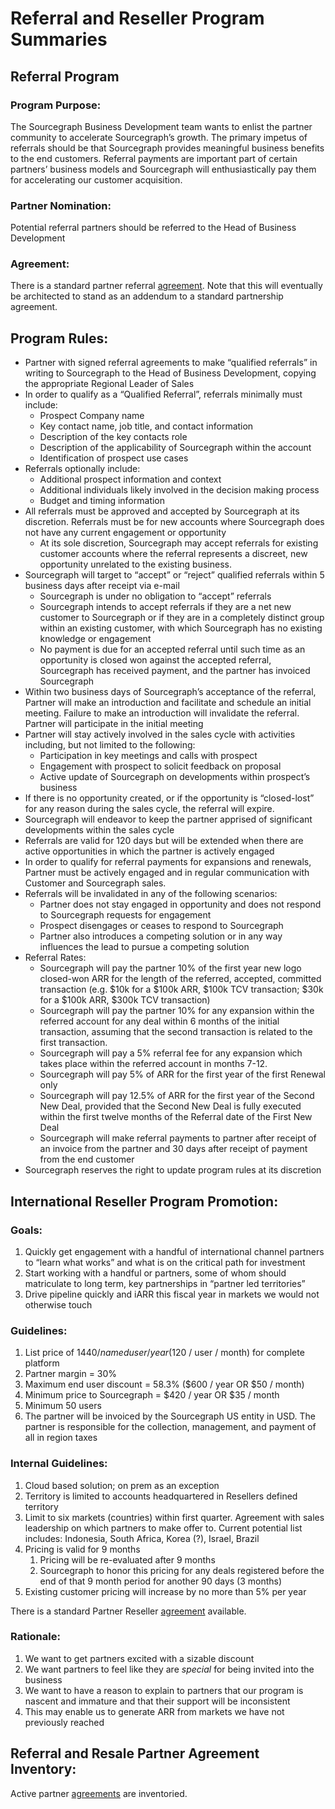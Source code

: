 # Referral and Reseller Program Summaries

## Referral Program

### Program Purpose:

The Sourcegraph Business Development team wants to enlist the partner community to accelerate Sourcegraph’s growth. The primary impetus of referrals should be that Sourcegraph provides meaningful business benefits to the end customers. Referral payments are important part of certain partners’ business models and Sourcegraph will enthusiastically pay them for accelerating our customer acquisition.

### Partner Nomination:

Potential referral partners should be referred to the Head of Business Development

### Agreement:

There is a standard partner referral [agreement](https://docs.google.com/document/d/1UnEJ2Lzw0slRkquHWjjpsO0KN7SVfZgy/edit). Note that this will eventually be architected to stand as an addendum to a standard partnership agreement.

## Program Rules:

- Partner with signed referral agreements to make “qualified referrals” in writing to Sourcegraph to the Head of Business Development, copying the appropriate Regional Leader of Sales
- In order to qualify as a “Qualified Referral”, referrals minimally must include:
  - Prospect Company name
  - Key contact name, job title, and contact information
  - Description of the key contacts role
  - Description of the applicability of Sourcegraph within the account
  - Identification of prospect use cases
- Referrals optionally include:
  - Additional prospect information and context
  - Additional individuals likely involved in the decision making process
  - Budget and timing information
- All referrals must be approved and accepted by Sourcegraph at its discretion. Referrals must be for new accounts where Sourcegraph does not have any current engagement or opportunity
  - At its sole discretion, Sourcegraph may accept referrals for existing customer accounts where the referral represents a discreet, new opportunity unrelated to the existing business.
- Sourcegraph will target to “accept” or “reject” qualified referrals within 5 business days after receipt via e-mail
  - Sourcegraph is under no obligation to “accept” referrals
  - Sourcegraph intends to accept referrals if they are a net new customer to Sourcegraph or if they are in a completely distinct group within an existing customer, with which Sourcegraph has no existing knowledge or engagement
  - No payment is due for an accepted referral until such time as an opportunity is closed won against the accepted referral, Sourcegraph has received payment, and the partner has invoiced Sourcegraph
- Within two business days of Sourcegraph’s acceptance of the referral, Partner will make an introduction and facilitate and schedule an initial meeting. Failure to make an introduction will invalidate the referral. Partner will participate in the initial meeting
- Partner will stay actively involved in the sales cycle with activities including, but not limited to the following:
  - Participation in key meetings and calls with prospect
  - Engagement with prospect to solicit feedback on proposal
  - Active update of Sourcegraph on developments within prospect’s business
- If there is no opportunity created, or if the opportunity is “closed-lost” for any reason during the sales cycle, the referral will expire.
- Sourcegraph will endeavor to keep the partner apprised of significant developments within the sales cycle
- Referrals are valid for 120 days but will be extended when there are active opportunities in which the partner is actively engaged
- In order to qualify for referral payments for expansions and renewals, Partner must be actively engaged and in regular communication with Customer and Sourcegraph sales.
- Referrals will be invalidated in any of the following scenarios:
  - Partner does not stay engaged in opportunity and does not respond to Sourcegraph requests for engagement
  - Prospect disengages or ceases to respond to Sourcegraph
  - Partner also introduces a competing solution or in any way influences the lead to pursue a competing solution
- Referral Rates:
  - Sourcegraph will pay the partner 10% of the first year new logo closed-won ARR for the length of the referred, accepted, committed transaction (e.g. $10k for a $100k ARR, $100k TCV transaction; $30k for a $100k ARR, $300k TCV transaction)
  - Sourcegraph will pay the partner 10% for any expansion within the referred account for any deal within 6 months of the initial transaction, assuming that the second transaction is related to the first transaction.
  - Sourcegraph will pay a 5% referral fee for any expansion which takes place within the referred account in months 7-12.
  - Sourcegraph will pay 5% of ARR for the first year of the first Renewal only
  - Sourcegraph will pay 12.5% of ARR for the first year of the Second New Deal, provided that the Second New Deal is fully executed within the first twelve months of the Referral date of the First New Deal
  - Sourcegraph will make referral payments to partner after receipt of an invoice from the partner and 30 days after receipt of payment from the end customer
- Sourcegraph reserves the right to update program rules at its discretion

## International Reseller Program Promotion:

### Goals:

1. Quickly get engagement with a handful of international channel partners to “learn what works” and what is on the critical path for investment
2. Start working with a handful or partners, some of whom should matriculate to long term, key partnerships in “partner led territories”
3. Drive pipeline quickly and iARR this fiscal year in markets we would not otherwise touch

### Guidelines:

1. List price of $1440 / named user / year ($120 / user / month) for complete platform
2. Partner margin = 30%
3. Maximum end user discount = 58.3% ($600 / year OR $50 / month)
4. Minimum price to Sourcegraph = $420 / year OR $35 / month
5. Minimum 50 users
6. The partner will be invoiced by the Sourcegraph US entity in USD. The partner is responsible for the collection, management, and payment of all in region taxes

### Internal Guidelines:

1. Cloud based solution; on prem as an exception
2. Territory is limited to accounts headquartered in Resellers defined territory
3. Limit to six markets (countries) within first quarter. Agreement with sales leadership on which partners to make offer to. Current potential list includes: Indonesia, South Africa, Korea (?), Israel, Brazil
4. Pricing is valid for 9 months
   1. Pricing will be re-evaluated after 9 months
   2. Sourcegraph to honor this pricing for any deals registered before the end of that 9 month period for another 90 days (3 months)
5. Existing customer pricing will increase by no more than 5% per year

There is a standard Partner Reseller [agreement](https://docs.google.com/document/d/1y8gF3ai8YdDH-iORi_vVeqET9-g11RZxaXurcNmb0-E/edit) available.

### Rationale:

1. We want to get partners excited with a sizable discount
2. We want partners to feel like they are _special_ for being invited into the business
3. We want to have a reason to explain to partners that our program is nascent and immature and that their support will be inconsistent
4. This may enable us to generate ARR from markets we have not previously reached

## Referral and Resale Partner Agreement Inventory:

Active partner [agreements](https://docs.google.com/spreadsheets/d/1ClTQfHnYuIGmeBPP0Y5j6PDmwNDQLnDo08RqlZxagWI/edit#gid=0) are inventoried.
